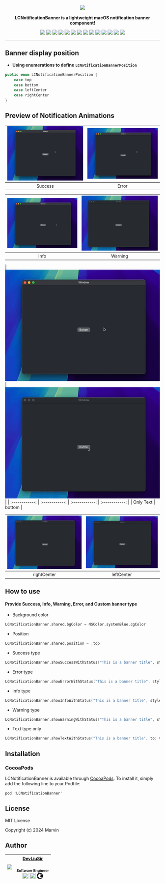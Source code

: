<p align="center">
<img src="./Design/icon.png" width="500">

<p align="center"> <b>LCNotificationBanner is a lightweight macOS notification banner component!</b></p>

<p align="center">
<img src="https://badgen.net/badge/icon/apple?icon=apple&label">
<img src="https://img.shields.io/badge/language-swift-orange.svg">
<img src="https://img.shields.io/badge/macOS-10.14-blue.svg">
<img src="https://img.shields.io/badge/build-passing-brightgreen">
<img src="https://img.shields.io/github/languages/top/DevLiuSir/LCNotificationBanner?color=blueviolet">
<img src="https://img.shields.io/github/license/DevLiuSir/LCNotificationBanner.svg">
<img src="https://img.shields.io/github/languages/code-size/DevLiuSir/LCNotificationBanner?color=ff69b4&label=codeSize">
<img src="https://img.shields.io/github/repo-size/DevLiuSir/LCNotificationBanner">
<img src="https://img.shields.io/github/last-commit/DevLiuSir/LCNotificationBanner">
<img src="https://img.shields.io/github/commit-activity/m/DevLiuSir/LCNotificationBanner">
<img src="https://img.shields.io/github/stars/DevLiuSir/LCNotificationBanner.svg?style=social&label=Star">
<img src="https://img.shields.io/github/forks/DevLiuSir/LCNotificationBanner?style=social">
<img src="https://img.shields.io/github/watchers/DevLiuSir/LCNotificationBanner?style=social">
<a href="https://twitter.com/LiuChuan_"><img src="https://img.shields.io/twitter/follow/LiuChuan_.svg?style=social"></a>
</p>

---



## Banner display position

- **Using enumerations to define `LCNotificationBannerPosition `** 

```swift
public enum LCNotificationBannerPosition {
    case top
    case bottom
    case leftCenter
    case rightCenter
}
```


## Preview of Notification Animations

| ![](Design/top_success.gif) | ![](Design/top_error.gif) |
| :------------: | :------------: |
| Success | Error |


| ![](Design/top_info.gif) | ![](Design/top_warning.gif) |
| :------------: | :------------: |
| Info | Warning |


| ![](Design/top_only_text.gif) |  ![](Design/bottom.gif) |
| :------------: | :------------: | :------------: | :------------: |
|  Only Text | bottom |


| ![](Design/rightCenter.gif) | ![](Design/leftCenter.gif)
| :------------: | :------------: |
|rightCenter  | leftCenter |




## How to use

#### Provide Success, Info, Warning, Error, and Custom banner type

- Background color

```swift
LCNotificationBanner.shared.bgColor = NSColor.systemBlue.cgColor
```

- Position

```swift
LCNotificationBanner.shared.position = .top
```

- Success type

```swift
LCNotificationBanner.showSuccessWithStatus("This is a banner title", style: .dark, to: view.window)
```

- Error type

```swift
LCNotificationBanner.showErrorWithStatus("This is a banner title", style: .dark, to: view.window)
```

- Info type

```swift
LCNotificationBanner.showInfoWithStatus("This is a banner title", style: .dark, to: view.window)
```


- Warning type

```swift
LCNotificationBanner.showWarningWithStatus("This is a banner title", style: .dark, to: view.window)
```


- Text type only

```swift
LCNotificationBanner.showTextWithStatus("This is a banner title", to: view.window)
```




## Installation

### CocoaPods
LCNotificationBanner is available through [CocoaPods](https://cocoapods.org). To install it, simply add the following line to your Podfile:


```swift
pod 'LCNotificationBanner'
```



## License

MIT License

Copyright (c) 2024 Marvin


## Author

| [<img src="https://avatars2.githubusercontent.com/u/11488337?s=460&v=4" width="120px;"/>](https://github.com/DevLiuSir)  |  [DevLiuSir](https://github.com/DevLiuSir)<br/><br/><sub>Software Engineer</sub><br/> [<img align="center" src="https://cdn.jsdelivr.net/npm/simple-icons@3.0.1/icons/twitter.svg" height="20" width="20"/>][1] [<img align="center" src="https://cdn.jsdelivr.net/npm/simple-icons@3.0.1/icons/github.svg" height="20" width="20"/>][2] [<img align="center" src="https://raw.githubusercontent.com/iconic/open-iconic/master/svg/globe.svg" height="20" width="20"/>][3]|
| :------------: | :------------: |

[1]: https://twitter.com/LiuChuan_
[2]: https://github.com/DevLiuSir
[3]: https://devliusir.com/